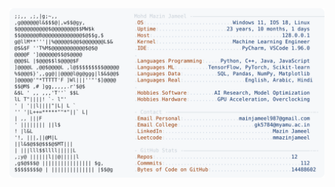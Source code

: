 <picture>
  <source srcset="https://raw.githubusercontent.com/mmazinjameel/mmazinjameel/main/dark_mode.svg?v=1757196511" media="(prefers-color-scheme: dark)">
  <img src="https://raw.githubusercontent.com/mmazinjameel/mmazinjameel/main/light_mode.svg?v=1757196511">
</picture>
